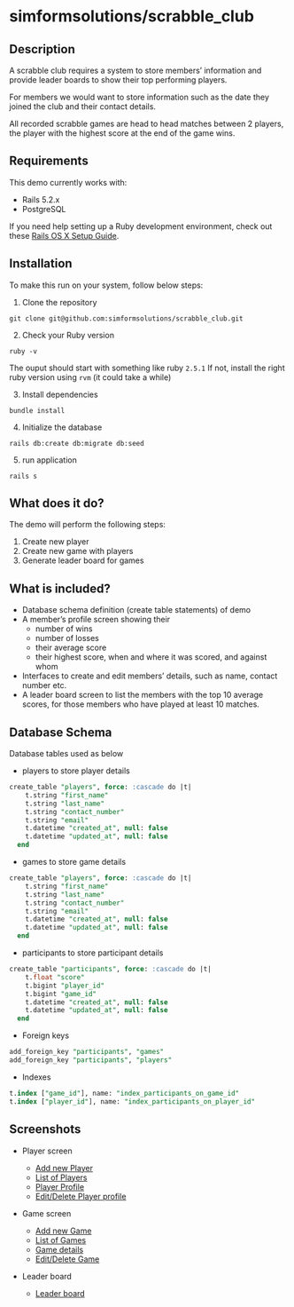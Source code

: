 # simformsolutions/scrabble_club

## Description

A scrabble club requires a system to store members’ information and provide leader boards to show their top performing players.

For members we would want to store information such as the date they joined the club and their contact details.

All recorded scrabble games are head to head matches between 2 players, the player with the highest score at the end of the game wins.


## Requirements

This demo currently works with:

* Rails 5.2.x
* PostgreSQL

If you need help setting up a Ruby development environment, check out these [Rails OS X Setup Guide](https://mattbrictson.com/rails-osx-setup-guide).

## Installation

To make this run on your system, follow below steps:

1.  Clone the repository
```
git clone git@github.com:simformsolutions/scrabble_club.git
```
2. Check your Ruby version
```
ruby -v
```
The ouput should start with something like ruby `2.5.1` If not, install the right ruby version using `rvm` (it could take a while)

3. Install dependencies
```
bundle install
```
4. Initialize the database
```
rails db:create db:migrate db:seed
```
5. run application
```
rails s
```

## What does it do?

The demo will perform the following steps:

1. Create new player
2. Create new game with players
3. Generate leader board for games

## What is included?

* Database schema definition (create table statements) of demo 
* A member’s profile screen showing their
  * number of wins
  * number of losses
  * their average score
  * their highest score, when and where it was scored, and against whom
* Interfaces to create and edit members’ details, such as name, contact number etc.
* A leader board screen to list the members with the top 10 average scores, for those members who have played at least 10 matches.

## Database Schema

Database tables used as below
* players to store player details 
```sql
create_table "players", force: :cascade do |t|
    t.string "first_name"
    t.string "last_name"
    t.string "contact_number"
    t.string "email"
    t.datetime "created_at", null: false
    t.datetime "updated_at", null: false
  end
```

* games to store game details

```sql
create_table "players", force: :cascade do |t|
    t.string "first_name"
    t.string "last_name"
    t.string "contact_number"
    t.string "email"
    t.datetime "created_at", null: false
    t.datetime "updated_at", null: false
  end
```

* participants to store participant details

```sql
create_table "participants", force: :cascade do |t|
    t.float "score"
    t.bigint "player_id"
    t.bigint "game_id"
    t.datetime "created_at", null: false
    t.datetime "updated_at", null: false
  end
```

* Foreign keys

```sql
add_foreign_key "participants", "games"
add_foreign_key "participants", "players"

````
  * Indexes

  ```sql
  t.index ["game_id"], name: "index_participants_on_game_id"
  t.index ["player_id"], name: "index_participants_on_player_id"
```

## Screenshots
  * Player screen

    * [Add new Player](https://nimb.ws/4zt7YE)
    * [List of Players](https://nimb.ws/3QbSUE)
    * [Player Profile](https://nimb.ws/WYMqo6)
    * [Edit/Delete Player profile](https://nimb.ws/znVvOC)

  * Game screen

    * [Add new Game](https://nimb.ws/1bFpRm)
    * [List of Games](https://nimb.ws/uvxUVL)
    * [Game details](https://nimb.ws/tGwMqm)
    * [Edit/Delete Game](https://nimb.ws/MetcSr)
  
  * Leader board

    * [Leader board](https://nimb.ws/6GtARi)
